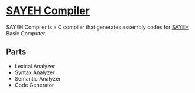 [SAYEH Compiler](https://github.com/aminrashidbeigi/SAYEH-Compiler.git)
=
SAYEH Compiler is a C compiler that generates assembly codes for [SAYEH](https://github.com/aminrashidbeigi/SAYEH.git) Basic Computer.


Parts
-

- Lexical Analyzer
- Syntax Analyzer
- Semantic Analyzer
- Code Generator
